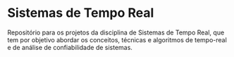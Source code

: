 # Sistemas de Tempo Real
Repositório para os projetos da disciplina de Sistemas de Tempo Real, que tem por objetivo abordar os conceitos, técnicas e algoritmos de tempo-real e de análise de confiabilidade de sistemas.
